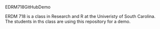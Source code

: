 EDRM718GitHubDemo

ERDM 718 is a class in Research and R at the Univeristy of South Carolina. The students in
ths class are using this repository for a demo.